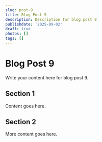 ```yaml
---
slug: post-9
title: Blog Post 9
description: Description for blog post 9
publishdate: '2025-09-02'
draft: true
photos: []
tags: []
---
```

# Blog Post 9

Write your content here for blog post 9.

## Section 1

Content goes here.

## Section 2

More content goes here.
